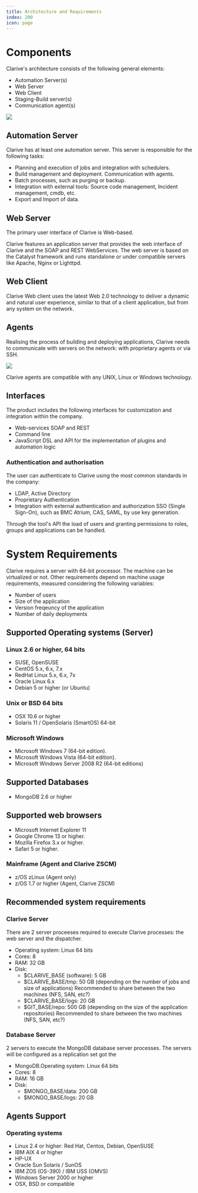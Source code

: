 ```yaml
---
title: Architecture and Requirements
index: 200
icon: page
---
```


# Components

Clarive's architecture consists of the following general elements:

* Automation Server(s)
* Web Server
* Web Client
* Staging-Build server(s)
* Communication agent(s)

<img src="/static/images/docs/arch1.png" class="img_help" />

## Automation Server

Clarive has at least one automation server. This server is responsible for the following tasks:

* Planning and execution of jobs and integration with schedulers.
* Build management and deployment. Communication with agents.
* Batch processes, such as purging or backup.
* Integration with external tools: Source code management, Incident management, cmdb, etc.
* Export and Import of data.

## Web Server

The primary user interface of Clarive is Web-based.

Clarive features an application server that provides the web interface of Clarive and the SOAP
and REST WebServices. The web server is based on the Catalyst framework and runs standalone or under compatible servers like Apache, Nginx or Lighttpd.

## Web Client

Clarive Web client uses the latest Web 2.0 technology to deliver a dynamic and natural user experience,
similar to that of a client application, but from any system on the network.

## Agents

Realising the process of building and deploying applications, Clarive needs
to communicate with servers on the network: with proprietary agents or via SSH.

<img src="/static/images/docs/arch2.png" class="img_help" />

Clarive agents are compatible with any UNIX, Linux or Windows technology.

## Interfaces

The product includes the following interfaces for customization and integration within the company.

* Web-services SOAP and REST
* Command line
* JavaScript DSL and API for the implementation of plugins and automation logic

### Authentication and authorisation

The user can authenticate to Clarive using the most common standards in the company:

* LDAP, Active Directory
* Proprietary Authentication
* Integration with external authentication and authorization
SSO (Single Sign-On), such as BMC Atrium, CAS, SAML,  by use key generation.

Through the tool's API the load of users
and granting permissions to roles, groups and applications can be handled.

# System Requirements

Clarive requires a server with 64-bit processor. The machine can be
virtualized or not. Other requirements depend on machine usage requirements, measured considering the following variables:

* Number of users
* Size of the application
* Version freqeuncy of the application
* Number of daily deployments

## Supported Operating systems (Server)

### Linux 2.6 or higher, 64 bits

* SUSE, OpenSUSE
* CentOS 5.x, 6.x, 7.x
* RedHat Linux 5.x, 6.x, 7x
* Oracle Linux 6.x
* Debian 5 or higher (or Ubuntu)

### Unix or BSD 64 bits

* OSX 10.6 or higher
* Solaris 11 / OpenSolaris (SmartOS) 64-bit

### Microsoft Windows

* Microsoft Windows 7 (64-bit edition).
* Microsoft Windows Vista (64-bit edition).
* Microsoft Windows Server 2008 R2 (64-bit editions)

## Supported Databases

* MongoDB 2.6 or higher

## Supported web browsers

* Microsoft Internet Explorer 11
* Google Chrome 13 or higher.
* Mozilla Firefox 3.x or higher.
* Safari 5 or higher.

### Mainframe (Agent and Clarive ZSCM)

* z/OS zLinux (Agent only)
* z/OS 1.7 or higher (Agent, Clarive ZSCM)

## Recommended system requirements

### Clarive Server

There are 2 server proceeses
required to execute Clarive processes: the web server and the dispatcher.

* Operating system: Linux 64 bits
* Cores: 8
* RAM: 32 GB
* Disk:
    - $CLARIVE_BASE (software): 5 GB
    - $CLARIVE_BASE/tmp: 50 GB (depending on the number of jobs and size of applications)  Recommended to share between the two machines (NFS, SAN, etc?)
    - $CLARIVE_BASE/logs: 20 GB
    - $GIT_BASE/repo: 500 GB (depending on the size of the application repositories)  Recommended to share between the two machines (NFS, SAN, etc?)

### Database Server

2 servers to execute the MongoDB database server processes. The servers will be configured as a replication set got the

* MongoDB.Operating system: Linux 64 bits
* Cores: 8
* RAM: 16 GB
* Disk:
    - $MONGO_BASE/data: 200 GB
    - $MONGO_BASE/logs: 20 GB

## Agents Support

### Operating systems

* Linux 2.4 or higher: Red Hat, Centos, Debian, OpenSUSE
* IBM AIX 4 or higher
* HP-UX
* Oracle Sun Solaris / SunOS
* IBM ZOS (OS-390) / IBM USS (OMVS)
* Windows Server 2000 or higher
* OSX, BSD or compatible
